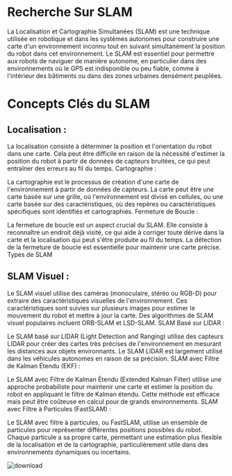 # Recherche Sur SLAM
La Localisation et Cartographie Simultanées (SLAM) est une technique utilisée en robotique et dans les systèmes autonomes pour construire une carte d'un environnement inconnu tout en suivant simultanément la position du robot dans cet environnement. Le SLAM est essentiel pour permettre aux robots de naviguer de manière autonome, en particulier dans des environnements où le GPS est indisponible ou peu fiable, comme à l'intérieur des bâtiments ou dans des zones urbaines densément peuplées.

# Concepts Clés du SLAM
## Localisation :

La localisation consiste à déterminer la position et l'orientation du robot dans une carte. Cela peut être difficile en raison de la nécessité d'estimer la position du robot à partir de données de capteurs bruitées, ce qui peut entraîner des erreurs au fil du temps.
Cartographie :

La cartographie est le processus de création d'une carte de l'environnement à partir de données de capteurs. La carte peut être une carte basée sur une grille, où l'environnement est divisé en cellules, ou une carte basée sur des caractéristiques, où des repères ou caractéristiques spécifiques sont identifiés et cartographiés.
Fermeture de Boucle :

La fermeture de boucle est un aspect crucial du SLAM. Elle consiste à reconnaître un endroit déjà visité, ce qui aide à corriger toute dérive dans la carte et la localisation qui peut s'être produite au fil du temps. La détection de la fermeture de boucle est essentielle pour maintenir une carte précise.
Types de SLAM
## SLAM Visuel :

Le SLAM visuel utilise des caméras (monoculaire, stéréo ou RGB-D) pour extraire des caractéristiques visuelles de l'environnement. Ces caractéristiques sont suivies sur plusieurs images pour estimer le mouvement du robot et mettre à jour la carte. Des algorithmes de SLAM visuel populaires incluent ORB-SLAM et LSD-SLAM.
SLAM Basé sur LIDAR :

Le SLAM basé sur LIDAR (Light Detection and Ranging) utilise des capteurs LIDAR pour créer des cartes très précises de l'environnement en mesurant les distances aux objets environnants. Le SLAM LIDAR est largement utilisé dans les véhicules autonomes en raison de sa précision.
SLAM avec Filtre de Kalman Étendu (EKF) :

Le SLAM avec Filtre de Kalman Étendu (Extended Kalman Filter) utilise une approche probabiliste pour maintenir une carte et estimer la position du robot en appliquant le filtre de Kalman étendu. Cette méthode est efficace mais peut être coûteuse en calcul pour de grands environnements.
SLAM avec Filtre à Particules (FastSLAM) :

Le SLAM avec filtre à particules, ou FastSLAM, utilise un ensemble de particules pour représenter différentes positions possibles du robot. Chaque particule a sa propre carte, permettant une estimation plus flexible de la localisation et de la cartographie, particulièrement utile dans des environnements dynamiques ou incertains.


![download](https://github.com/user-attachments/assets/77251659-3b9b-4be6-b4f5-903102717ee2)





